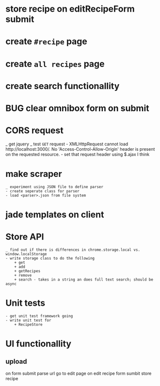 # store recipe on editRecipeForm submit
# create `#recipe` page
# create `all recipes` page
# create search functionallity
# BUG clear omnibox form on submit


# CORS request
  _ get jquery
  _ test `GET` request
  	- XMLHttpRequest cannot load http://localhost:3000/. No 'Access-Control-Allow-Origin' header is present on the requested resource.
  	- set that request header using $.ajax I think
# make scraper
	_ experiment using JSON file to define parser
	- create seperate class for parser
	- load <parser>.json from file system
# jade templates on client
# Store API
	_ find out if there is differences in chrome.storage.local vs. window.localStorage
	- write storage class to do the following
		+ get
		+ add
		+ getRecipes
		+ remove
		+ search - takes in a string an does full text search; should be async

# Unit tests
	- get unit test framework going
	- write unit test for 
		+ RecipeStore

# UI functionallity
## upload 
on form submit parse url
go to edit page
on edit recipe form sumbit store recipe
